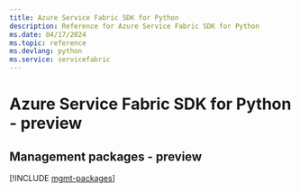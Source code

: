 ```yaml
---
title: Azure Service Fabric SDK for Python
description: Reference for Azure Service Fabric SDK for Python
ms.date: 04/17/2024
ms.topic: reference
ms.devlang: python
ms.service: servicefabric
---
```

# Azure Service Fabric SDK for Python - preview

## Management packages - preview
[!INCLUDE [mgmt-packages](service-fabric-mgmt-index.md)]